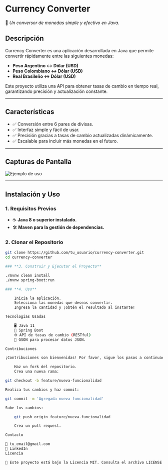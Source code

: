 # **Currency Converter**  
🚀 *Un conversor de monedas simple y efectivo en Java.*

## **Descripción**  
Currency Converter es una aplicación desarrollada en Java que permite convertir rápidamente entre las siguientes monedas:  
- **Peso Argentino ↔ Dólar (USD)**  
- **Peso Colombiano ↔ Dólar (USD)**  
- **Real Brasileño ↔ Dólar (USD)**  

Este proyecto utiliza una API para obtener tasas de cambio en tiempo real, garantizando precisión y actualización constante.

---

## **Características**  
- ✅ Conversión entre 6 pares de divisas.  
- ✅ Interfaz simple y fácil de usar.  
- ✅ Precisión gracias a tasas de cambio actualizadas dinámicamente.  
- ✅ Escalable para incluir más monedas en el futuro.

---

## **Capturas de Pantalla**  
<!-- Agrega aquí una imagen de la interfaz o un GIF mostrando la funcionalidad. -->
![Ejemplo de uso](ruta/a/tu/imagen.png)

---

## **Instalación y Uso**

### **1. Requisitos Previos**
- ☕ **Java 8 o superior instalado.**  
- 🛠️ **Maven para la gestión de dependencias.**

### **2. Clonar el Repositorio**
```bash
git clone https://github.com/tu_usuario/currency-converter.git
cd currency-converter

### **3. Construir y Ejecutar el Proyecto**

./mvnw clean install
./mvnw spring-boot:run

### **4. Uso**

    Inicia la aplicación.
    Selecciona las monedas que deseas convertir.
    Ingresa la cantidad y ¡obtén el resultado al instante!

Tecnologías Usadas

    🖥️ Java 11
    🔧 Spring Boot
    🌐 API de tasas de cambio (RESTful)
    📜 GSON para procesar datos JSON.

Contribuciones

¡Contribuciones son bienvenidas! Por favor, sigue los pasos a continuación:

    Haz un fork del repositorio.
    Crea una nueva rama:

git checkout -b feature/nueva-funcionalidad

Realiza tus cambios y haz commit:

git commit -m 'Agregada nueva funcionalidad'

Sube los cambios:

    git push origin feature/nueva-funcionalidad

    Crea un pull request.

Contacto

📧 tu_email@gmail.com
💼 LinkedIn
Licencia

📜 Este proyecto está bajo la Licencia MIT. Consulta el archivo LICENSE para más información.
